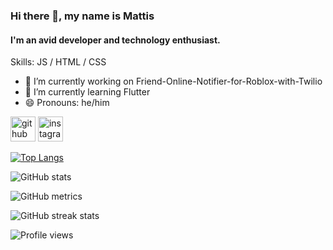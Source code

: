 ### Hi there 👋, my name is Mattis
#### I'm an avid developer and technology enthusiast.

Skills: JS / HTML / CSS

- 🔭 I’m currently working on  Friend-Online-Notifier-for-Roblox-with-Twilio 
- 🌱 I’m currently learning Flutter 
- 😄 Pronouns: he/him 


[<img src='https://cdn.jsdelivr.net/npm/simple-icons@3.0.1/icons/github.svg' alt='github' height='40'>](https://github.com/mattis1231231)  [<img src='https://cdn.jsdelivr.net/npm/simple-icons@3.0.1/icons/instagram.svg' alt='instagram' height='40'>](https://www.instagram.com/mattis_declercq/)  

[![Top Langs](https://github-readme-stats.vercel.app/api/top-langs/?username=mattis1231231)](https://github.com/anuraghazra/github-readme-stats)

![GitHub stats](https://github-readme-stats.vercel.app/api?username=mattis1231231&show_icons=true&count_private=true)  

![GitHub metrics](https://metrics.lecoq.io/mattis1231231)  

![GitHub streak stats](https://streak-stats.demolab.com/?user=mattis1231231)  

![Profile views](https://gpvc.arturio.dev/mattis1231231)  
